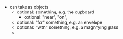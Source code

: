 

- can take as objects
  - optional: something, e.g. the cupboard
    - optional: "near", "on", 
  - optional: "for" something, e.g. an envelope
  - optional: "with" something, e.g. a magnifying glass
  - 